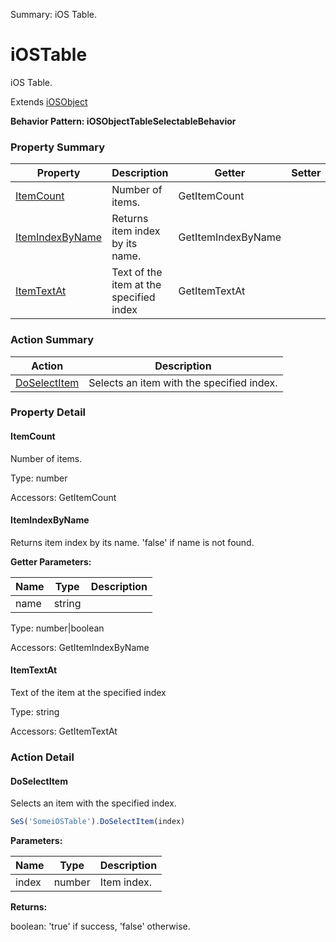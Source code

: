 Summary: iOS Table.

# iOSTable

iOS Table.
 
Extends [iOSObject](iOSObject.md)





**Behavior Pattern: iOSObjectTableSelectableBehavior**


<!-- ============================== property summary ========================== -->

  

### Property Summary

| **Property** | **Description** | **Getter** | **Setter** |
| ------------ | --------------- | ---------- | ---------- |
| [ItemCount](#itemcount) | Number of items. | GetItemCount |  |
| [ItemIndexByName](#itemindexbyname) | Returns item index by its name. | GetItemIndexByName |  |
| [ItemTextAt](#itemtextat) | Text of the item at the specified index | GetItemTextAt |  |



  
<!-- ============================== action summary ========================== -->



### Action Summary

|  **Action** | **Description** | 
| ----------- | --------------- |
|  [DoSelectItem](#doselectitem) | Selects an item with the specified index. |




<!-- ============================== property detail ========================== -->
  
### Property Detail
    
<a name="ItemCount"></a>
#### ItemCount


Number of items.

      
  
      
Type: number
      
      
Accessors: GetItemCount
      
    
<a name="ItemIndexByName"></a>
#### ItemIndexByName


Returns item index by its name. 'false' if name is not found.

      
**Getter Parameters:**

| **Name** | **Type** | **Description** |
| -------- | -------- | --------------- |  
| name | string |  |


  
      
Type: number|boolean
      
      
Accessors: GetItemIndexByName
      
    
<a name="ItemTextAt"></a>
#### ItemTextAt


Text of the item at the specified index

      
  
      
Type: string
      
      
Accessors: GetItemTextAt
      
    
  
  
<!-- ============================== action detail ========================== -->
  
### Action Detail
    
<a name="DoSelectItem"></a>    
#### DoSelectItem

Selects an item with the specified index.

```javascript
SeS('SomeiOSTable').DoSelectItem(index)
```


**Parameters:**

|  **Name** | **Type** | **Description** |
| ---------- | -------- | --------------- |
| index | number |  Item index. |




**Returns:**

boolean: 'true' if success, 'false' otherwise.



<a name="see.also.iostable.doselectitem"></a>

  

